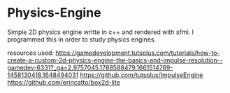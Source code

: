 # Physics-Engine
Simple 2D physics engine writte in c++ and rendered with sfml.
I programmed this in order to study physics engines.

resources used:
https://gamedevelopment.tutsplus.com/tutorials/how-to-create-a-custom-2d-physics-engine-the-basics-and-impulse-resolution--gamedev-6331?_ga=2.9757045.1788588479.1661514769-1458130418.1648494031
https://github.com/tutsplus/ImpulseEngine
https://github.com/erincatto/box2d-lite
